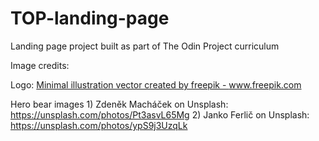 # TOP-landing-page
Landing page project built as part of The Odin Project curriculum

Image credits:

Logo: <a href='https://www.freepik.com/vectors/minimal-illustration'>Minimal illustration vector created by freepik - www.freepik.com</a>

Hero bear images
    1) Zdeněk Macháček on Unsplash: https://unsplash.com/photos/Pt3asvL65Mg
    2) Janko Ferlič on Unsplash: https://unsplash.com/photos/ypS9j3UzqLk
